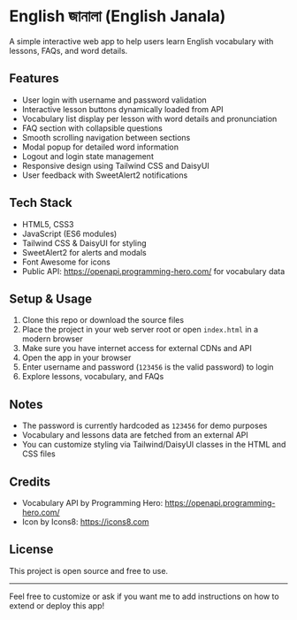 # English জানালা (English Janala)

A simple interactive web app to help users learn English vocabulary with lessons, FAQs, and word details.

## Features

- User login with username and password validation  
- Interactive lesson buttons dynamically loaded from API  
- Vocabulary list display per lesson with word details and pronunciation  
- FAQ section with collapsible questions  
- Smooth scrolling navigation between sections  
- Modal popup for detailed word information  
- Logout and login state management  
- Responsive design using Tailwind CSS and DaisyUI  
- User feedback with SweetAlert2 notifications

## Tech Stack

- HTML5, CSS3  
- JavaScript (ES6 modules)  
- Tailwind CSS & DaisyUI for styling  
- SweetAlert2 for alerts and modals  
- Font Awesome for icons  
- Public API: https://openapi.programming-hero.com/ for vocabulary data


## Setup & Usage

1. Clone this repo or download the source files  
2. Place the project in your web server root or open `index.html` in a modern browser  
3. Make sure you have internet access for external CDNs and API  
4. Open the app in your browser  
5. Enter username and password (`123456` is the valid password) to login  
6. Explore lessons, vocabulary, and FAQs  

## Notes

- The password is currently hardcoded as `123456` for demo purposes  
- Vocabulary and lessons data are fetched from an external API  
- You can customize styling via Tailwind/DaisyUI classes in the HTML and CSS files  

## Credits

- Vocabulary API by Programming Hero: https://openapi.programming-hero.com/  
- Icon by Icons8: https://icons8.com  

## License

This project is open source and free to use.

---

Feel free to customize or ask if you want me to add instructions on how to extend or deploy this app!



